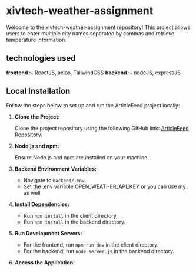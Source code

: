 # xivtech-weather-assignment

Welcome to the xivtech-weather-assignment repository! This project allows users to enter multiple city names separated by commas and retrieve temperature information.

## technologies used

**frontend :-** ReactJS, axios, TailwindCSS
**backend :-** nodeJS, expressJS

## Local Installation

Follow the steps below to set up and run the ArticleFeed project locally:

1. **Clone the Project:**

   Clone the project repository using the following GitHub link: [ArticleFeed Repository](https://github.com/AmanPachauria/xivtech-weather-assignment.git).

2. **Node.js and npm:**

   Ensure Node.js and npm are installed on your machine.

3. **Backend Environment Variables:**

   - Navigate to `backend/.env`.
   - Set the .env variable OPEN_WEATHER_API_KEY or you can use my as well 

4. **Install Dependencies:**

   - Run `npm install` in the client directory.
   - Run `npm install` in the backend directory.

5. **Run Development Servers:**

   - For the frontend, run `npm run dev` in the client directory.
   - For the backend, run `node server.js` in the backend directory.

6. **Access the Application:**
